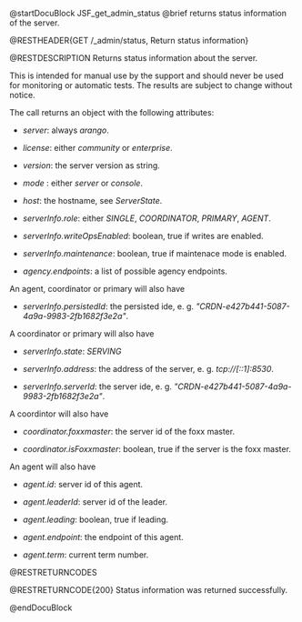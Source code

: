 
@startDocuBlock JSF_get_admin_status
@brief returns status information of the server. 

@RESTHEADER{GET /_admin/status, Return status information}

@RESTDESCRIPTION
Returns status information about the server.

This is intended for manual use by the support and should
never be used for monitoring or automatic tests. The results
are subject to change without notice.

The call returns an object with the following attributes:

- *server*: always *arango*.

- *license*: either *community* or *enterprise*.

- *version*: the server version as string.

- *mode* : either *server* or *console*.

- *host*: the hostname, see *ServerState*.

- *serverInfo.role*: either *SINGLE*, *COORDINATOR*, *PRIMARY*, *AGENT*.

- *serverInfo.writeOpsEnabled*: boolean, true if writes are enabled.

- *serverInfo.maintenance*: boolean, true if maintenace mode is enabled.

- *agency.endpoints*: a list of possible agency endpoints.

An agent, coordinator or primary will also have

- *serverInfo.persistedId*: the persisted ide, e. g. *"CRDN-e427b441-5087-4a9a-9983-2fb1682f3e2a"*.

A coordinator or primary will also have

- *serverInfo.state*: *SERVING*

- *serverInfo.address*: the address of the server, e. g. *tcp://[::1]:8530*.

- *serverInfo.serverId*: the server ide, e. g. *"CRDN-e427b441-5087-4a9a-9983-2fb1682f3e2a"*.

A coordintor will also have

- *coordinator.foxxmaster*: the server id of the foxx master.

- *coordinator.isFoxxmaster*: boolean, true if the server is the foxx master.

An agent will also have

- *agent.id*: server id of this agent.

- *agent.leaderId*: server id of the leader.

- *agent.leading*: boolean, true if leading.

- *agent.endpoint*: the endpoint of this agent.

- *agent.term*: current term number.

@RESTRETURNCODES

@RESTRETURNCODE{200}
Status information was returned successfully.

@endDocuBlock

